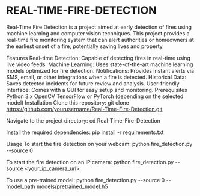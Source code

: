 # REAL-TIME-FIRE-DETECTION
Real-Time Fire Detection is a project aimed at early detection of fires using machine learning and computer vision techniques. This project provides a real-time fire monitoring system that can alert authorities or homeowners at the earliest onset of a fire, potentially saving lives and property.

Features
Real-time Detection: Capable of detecting fires in real-time using live video feeds.
Machine Learning: Uses state-of-the-art machine learning models optimized for fire detection.
Notifications: Provides instant alerts via SMS, email, or other integrations when a fire is detected.
Historical Data: Saves detected incidents for future review and analysis.
User-friendly Interface: Comes with a GUI for easy setup and monitoring.
Prerequisites
Python 3.x
OpenCV
TensorFlow or PyTorch (depending on the selected model)
Installation
Clone this repository:
git clone https://github.com/yourusername/Real-Time-Fire-Detection.git

Navigate to the project directory:
cd Real-Time-Fire-Detection

Install the required dependencies:
pip install -r requirements.txt

Usage
To start the fire detection on your webcam:
python fire_detection.py --source 0

To start the fire detection on an IP camera:
python fire_detection.py --source <your_ip_camera_url>

To use a pre-trained model:
python fire_detection.py --source 0 --model_path models/pretrained_model.h5

